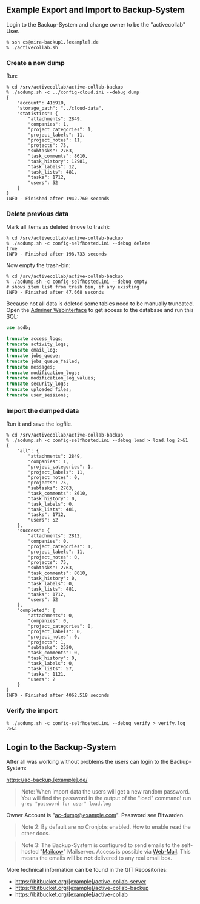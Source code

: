 
## Example Export and Import to Backup-System

Login to the Backup-System and change owner to be the "activecollab" User.

```
% ssh cs@mira-backup1.[example].de
% ./activecollab.sh
```

### Create a new dump

Run:

```
% cd /srv/activecollab/active-collab-backup
% ./acdump.sh -c ../config-cloud.ini --debug dump
{
    "account": 416910,
    "storage_path": "../cloud-data",
    "statistics": {
        "attachments": 2849,
        "companies": 1,
        "project_categories": 1,
        "project_labels": 11,
        "project_notes": 11,
        "projects": 75,
        "subtasks": 2763,
        "task_comments": 8610,
        "task_history": 12981,
        "task_labels": 12,
        "task_lists": 481,
        "tasks": 1712,
        "users": 52
    }
}
INFO - Finished after 1942.760 seconds
```


### Delete previous data

Mark all items as deleted (move to trash):

```
% cd /srv/activecollab/active-collab-backup
% ./acdump.sh -c config-selfhosted.ini --debug delete
true
INFO - Finished after 198.733 seconds
```

Now empty the trash-bin:

```
% cd /srv/activecollab/active-collab-backup
% ./acdump.sh -c config-selfhosted.ini --debug empty
# shows item list from trash bin, if any existing
INFO - Finished after 47.668 seconds
```

Because not all data is deleted some tables need to be manually truncated.  Open the [Adminer Webinterface](https://ac-backup.[example].de:8443/?server=db&username=root&db=acdb&sql=) to get access to the database and run this SQL:

```sql
use acdb;

truncate access_logs;
truncate activity_logs;
truncate email_log;
truncate jobs_queue;
truncate jobs_queue_failed;
truncate messages;
truncate modification_logs;
truncate modification_log_values;
truncate security_logs;
truncate uploaded_files;
truncate user_sessions;
```

### Import the dumped data

Run it and save the logfile.

```
% cd /srv/activecollab/active-collab-backup
% ./acdump.sh -c config-selfhosted.ini --debug load > load.log 2>&1
{
    "all": {
        "attachments": 2849,
        "companies": 1,
        "project_categories": 1,
        "project_labels": 11,
        "project_notes": 0,
        "projects": 75,
        "subtasks": 2763,
        "task_comments": 8610,
        "task_history": 0,
        "task_labels": 0,
        "task_lists": 481,
        "tasks": 1712,
        "users": 52
    },
    "success": {
        "attachments": 2812,
        "companies": 0,
        "project_categories": 1,
        "project_labels": 11,
        "project_notes": 0,
        "projects": 75,
        "subtasks": 2763,
        "task_comments": 8610,
        "task_history": 0,
        "task_labels": 0,
        "task_lists": 481,
        "tasks": 1712,
        "users": 52
    },
    "completed": {
        "attachments": 0,
        "companies": 0,
        "project_categories": 0,
        "project_labels": 0,
        "project_notes": 0,
        "projects": 1,
        "subtasks": 2520,
        "task_comments": 0,
        "task_history": 0,
        "task_labels": 0,
        "task_lists": 57,
        "tasks": 1121,
        "users": 2
    }
}
INFO - Finished after 4062.518 seconds
```

### Verify the import

```
% ./acdump.sh -c config-selfhosted.ini --debug verify > verify.log 2>&1

```


## Login to the Backup-System

After all was working without problems the users can login to the Backup-System:

[https://ac-backup.[example].de/](https://ac-backup.[example].de/)

> Note: When import data the users will get a new random password.  You will find the password in the output of the "load" command!  run `grep "password for user" load.log`

Owner Account is "ac-dump@example.com".  Password see Bitwarden.

> Note 2: By default are no Cronjobs enabled.  How to enable read the other docs.

> Note 3: The Backup-System is configured to send emails to the self-hosted "[Mailcow](https://ac-backup-mail.[example].de)" Mailserver.  Access is possible via [Web-Mail](https://ac-backup-mail.[example].de/SOGo/). This means the emails will be **not** delivered to any real email box.

More technical information can be found in the GIT Repositories:

- https://bitbucket.org/[example]/active-collab-server
- https://bitbucket.org/[example]/active-collab-backup
- https://bitbucket.org/[example]/active-collab
